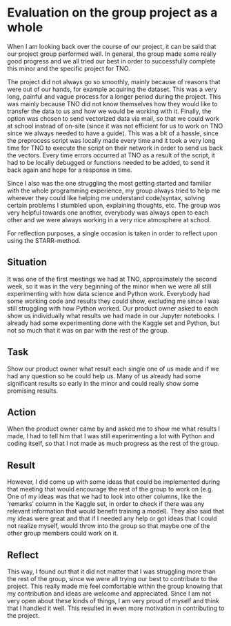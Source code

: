 # Evaluation on the group project as a whole

When I am looking back over the course of our project, it can be said that our project group performed well. In general, the group made some really good progress and we all tried our best in order to successfully complete this minor and the specific project for TNO.

The project did not always go so smoothly, mainly because of reasons that were out of our hands, for example acquiring the dataset. This was a very long, painful and vague process for a longer period during the project. This was mainly because TNO did not know themselves how they would like to transfer the data to us and how we would be working with it. Finally, the option was chosen to send vectorized data via mail, so that we could work at school instead of on-site (since it was not efficient for us to work on TNO since we always needed to have a guide). This was a bit of a hassle, since the preprocess script was locally made every time and it took a very long time for TNO to execute the script on their network in order to send us back the vectors. Every time errors occurred at TNO as a result of the script, it had to be locally debugged or functions needed to be added, to send it back again and hope for a response in time.

Since I also was the one struggling the most getting started and familiar with the whole programming experience, my group always tried to help me wherever they could like helping me understand code/syntax, solving certain problems I stumbled upon, explaining thoughts, etc. The group was very helpful towards one another, everybody was always open to each other and we were always working in a very nice atmosphere at school.

For reflection purposes, a single occasion is taken in order to reflect upon using the STARR-method.

## Situation

It was one of the first meetings we had at TNO, approximately the second week, so it was in the very beginning of the minor when we were all still experimenting with how data science and Python work. Everybody had some working code and results they could show, excluding me since I was still struggling with how Python worked. Our product owner asked to each show us individually what results we had made in our Jupyter notebooks. I already had some experimenting done with the Kaggle set and Python, but not so much that it was on par with the rest of the group.

## Task

Show our product owner what result each single one of us made and if we had any question so he could help us. Many of us already had some significant results so early in the minor and could really show some promising results.

## Action

When the product owner came by and asked me to show me what results I made, I had to tell him that I was still experimenting a lot with Python and coding itself, so that I not made as much progress as the rest of the group.

## Result

However, I did come up with some ideas that could be implemented during that meeting that would encourage the rest of the group to work on (e.g. One of my ideas was that we had to look into other columns, like the ‘remarks’ column in the Kaggle set, in order to check if there was any relevant information that would benefit training a model). They also said that my ideas were great and that if I needed any help or got ideas that I could not realize myself, would throw into the group so that maybe one of the other group members could work on it.

## Reflect

This way, I found out that it did not matter that I was struggling more than the rest of the group, since we were all trying our best to contribute to the project. This really made me feel comfortable within the group knowing that my contribution and ideas are welcome and appreciated. Since I am not very open about these kinds of things, I am very proud of myself and think that I handled it well. This resulted in even more motivation in contributing to the project.
